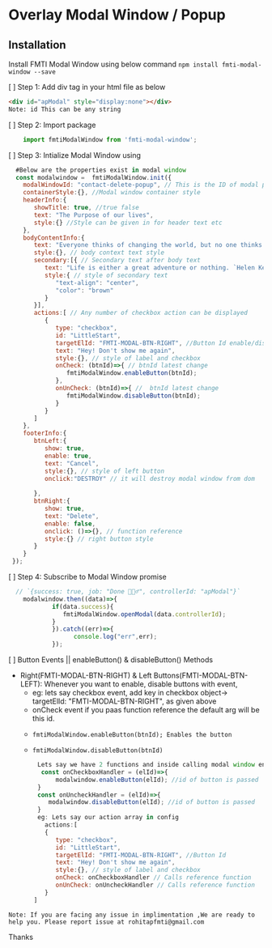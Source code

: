 # Overlay Modal Window / Popup
## Installation
Install FMTI Modal Window using below command
`npm install fmti-modal-window --save`


[ ] Step 1: Add div tag in your html file as below
```html
<div id="apModal" style="display:none"></div>
Note: id This can be any string
```
  [ ] Step 2: Import package
```js
    import fmtiModalWindow from 'fmti-modal-window';
```
 [ ] Step 3: Intialize Modal Window using
```js
  #Below are the properties exist in modal window
  const modalwindow =  fmtiModalWindow.init({
    modalWindowId: "contact-delete-popup", // This is the ID of modal popup, It can be any thing
    containerStyle:{}, //Modal window container style
    headerInfo:{
       showTitle: true, //true false
       text: "The Purpose of our lives",
       style:{} //Style can be given in for header text etc
    },
    bodyContentInfo:{
       text: "Everyone thinks of changing the world, but no one thinks of changing himself",
       style:{}, // body context text style 
       secondary:[{ // Secondary text after body text
          text: "Life is either a great adventure or nothing. `Helen Keller",
          style:{ // style of secondary text
             "text-align": "center",
             "color": "brown"
          }
       }],
       actions:[ // Any number of checkbox action can be displayed
          {
             type: "checkbox",
             id: "LittleStart",
             targetElId: "FMTI-MODAL-BTN-RIGHT", //Button Id enable/disable
             text: "Hey! Don't show me again",
             style:{}, // style of label and checkbox
             onCheck: (btnId)=>{ // btnId latest change 
                fmtiModalWindow.enableButton(btnId);
             },
             onUnCheck: (btnId)=>{ //  btnId latest change
                fmtiModalWindow.disableButton(btnId);
             }
          }
       ]
    },
    footerInfo:{
       btnLeft:{
          show: true,
          enable: true,
          text: "Cancel",
          style:{}, // style of left button
          onclick:"DESTROY" // it will destroy modal window from dom
        
       },
       btnRight:{
          show: true,
          text: "Delete",
          enable: false,
          onclick: ()=>{}, // function reference
          style:{} // right button style
       }
    }
 });
```
  [ ] Step 4: Subscribe to Modal Window promise 
```js
  // `{success: true, job: "Done 🚶🏿‍♂️", controllerId: "apModal"}`
    modalwindow.then((data)=>{
            if(data.success){
               fmtiModalWindow.openModal(data.controllerId);
            }
            }).catch((err)=>{
                  console.log("err",err);
            });
```
  [ ] Button Events || enableButton() & disableButton() Methods
- Right(FMTI-MODAL-BTN-RIGHT) & Left Buttons(FMTI-MODAL-BTN-LEFT): Whenever you want to enable, disable buttons with event, 
    -   eg: lets say checkbox event, add key in checkbox object->  targetElId: "FMTI-MODAL-BTN-RIGHT", as given above
    -   onCheck event if you paas function reference the default arg will be this id. 
    -     fmtiModalWindow.enableButton(btnId); Enables the button 
    -     fmtiModalWindow.disableButton(btnId)
```js
        Lets say we have 2 functions and inside calling modal window enable disable methods
         const onCheckboxHandler = (elId)=>{
             modalwindow.enableButton(elId); //id of button is passed
        }
        const onUncheckHandler = (elId)=>{
           modalwindow.disableButton(elId); //id of button is passed
        }
        eg: Lets say our action array in config
          actions:[ 
          {
             type: "checkbox",
             id: "LittleStart",
             targetElId: "FMTI-MODAL-BTN-RIGHT", //Button Id
             text: "Hey! Don't show me again",
             style:{}, // style of label and checkbox
             onCheck: onCheckboxHandler // Calls reference function
             onUnCheck: onUncheckHandler // Calls reference function
          }
       ]
```
`Note: If you are facing any issue in implimentation ,We are ready to help you. Please report issue at rohitapfmti@gmail.com`

Thanks
